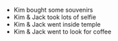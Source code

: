 * Kim bought some souvenirs
* Kim & Jack took lots of selfie
* Kim & Jack went inside temple
* Kim & Jack went to look for coffee
